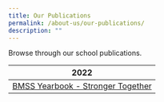 ```yaml
---
title: Our Publications
permalink: /about-us/our-publications/
description: ""
---
```

Browse through our school publications.



| 2022  |  
| -------- | 
| [BMSS Yearbook - Stronger Together](https://online.fliphtml5.com/cjnla/gwbu/)     |


